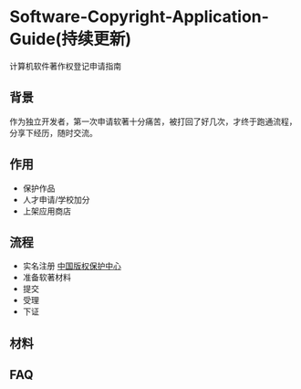 # Software-Copyright-Application-Guide(持续更新)
计算机软件著作权登记申请指南

## 背景
作为独立开发者，第一次申请软著十分痛苦，被打回了好几次，才终于跑通流程，分享下经历，随时交流。
## 作用
- 保护作品
- 人才申请/学校加分
- 上架应用商店
## 流程
- 实名注册 [中国版权保护中心](https://www.ccopyright.com.cn)
- 准备软著材料
- 提交
- 受理
- 下证
## 材料

## FAQ
